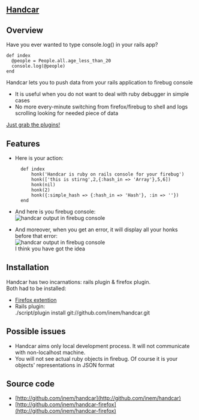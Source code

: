 ## [Handcar](http://inem.github.com/handcar.html) ##

## Overview ##

Have you ever wanted to type console.log() in your rails app?  

    def index
      @people = People.all.age_less_than_20
      console.log(@people)
    end

Handcar lets you to push data from your rails application to firebug console

- It is useful when you do not want to deal with ruby debugger in simple cases
- No more every-minute switching from firefox/firebug to shell and logs scrolling looking for needed piece of data

[Just grab the plugins!](http://inem.github.com/handcar.html)

## Features ##

- Here is your action:  

        def index
            honk('Handcar is ruby on rails console for your firebug')
            honk(['this is stirng',2,{:hash_in => 'Array'},5,6])
            honk(nil)
            honk(2)
            honk({:simple_hash => {:hash_in => 'Hash'}, :in => ''})
        end

- And here is you firebug console:  
![handcar output in firebug console](http://inem.github.com/images/handcar-full.png)
- And moreover, when you get an error, it will display all your honks before that error:  
![handcar output in firebug console](http://inem.github.com/images/handcar-error.png)  
I think you have got the idea

## Installation ##

Handcar has two incarnations: rails plugin & firefox plugin.  
Both had to be installed:

- [Firefox extention](http://inem.github.com/plugins/handcar.xpi)
- Rails plugin:  
./script/plugin install git://github.com/inem/handcar.git

## Possible issues ##

- Handcar aims only local development process. It will not communicate with non-localhost machine.
- You will not see actual ruby objects in firebug. Of course it is your objects' representations in JSON format

## Source code ##

- [http://github.com/inem/handcar](http://github.com/inem/handcar)
- [http://github.com/inem/handcar-firefox](http://github.com/inem/handcar-firefox)